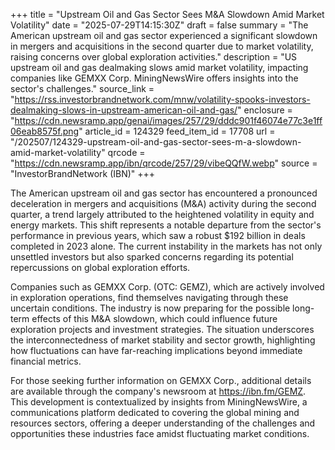 +++
title = "Upstream Oil and Gas Sector Sees M&A Slowdown Amid Market Volatility"
date = "2025-07-29T14:15:30Z"
draft = false
summary = "The American upstream oil and gas sector experienced a significant slowdown in mergers and acquisitions in the second quarter due to market volatility, raising concerns over global exploration activities."
description = "US upstream oil and gas dealmaking slows amid market volatility, impacting companies like GEMXX Corp. MiningNewsWire offers insights into the sector's challenges."
source_link = "https://rss.investorbrandnetwork.com/mnw/volatility-spooks-investors-dealmaking-slows-in-upstream-american-oil-and-gas/"
enclosure = "https://cdn.newsramp.app/genai/images/257/29/dddc901f46074e77c3e1ff06eab8575f.png"
article_id = 124329
feed_item_id = 17708
url = "/202507/124329-upstream-oil-and-gas-sector-sees-m-a-slowdown-amid-market-volatility"
qrcode = "https://cdn.newsramp.app/ibn/qrcode/257/29/vibeQQfW.webp"
source = "InvestorBrandNetwork (IBN)"
+++

<p>The American upstream oil and gas sector has encountered a pronounced deceleration in mergers and acquisitions (M&A) activity during the second quarter, a trend largely attributed to the heightened volatility in equity and energy markets. This shift represents a notable departure from the sector's performance in previous years, which saw a robust $192 billion in deals completed in 2023 alone. The current instability in the markets has not only unsettled investors but also sparked concerns regarding its potential repercussions on global exploration efforts.</p><p>Companies such as GEMXX Corp. (OTC: GEMZ), which are actively involved in exploration operations, find themselves navigating through these uncertain conditions. The industry is now preparing for the possible long-term effects of this M&A slowdown, which could influence future exploration projects and investment strategies. The situation underscores the interconnectedness of market stability and sector growth, highlighting how fluctuations can have far-reaching implications beyond immediate financial metrics.</p><p>For those seeking further information on GEMXX Corp., additional details are available through the company's newsroom at <a href='https://ibn.fm/GEMZ' rel='nofollow' target='_blank'>https://ibn.fm/GEMZ</a>. This development is contextualized by insights from MiningNewsWire, a communications platform dedicated to covering the global mining and resources sectors, offering a deeper understanding of the challenges and opportunities these industries face amidst fluctuating market conditions.</p>
